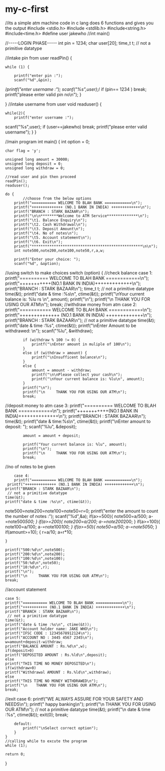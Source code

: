 # my-c-first
//its a simple atm machine code in c lang does 6 functions and gives you the output
#include <stdio.h>
#include <stdlib.h>
#include<string.h>
#include<time.h>
#define user jakewho
//int main()



//-----LOGIN PHASE-----
int pin = 1234;
char user[20];
time_t t;   // not a primitive datatype

//intake pin from user
 readPin()
{

    while (1) {

        printf("enter pin :");
        scanf("%d",&pin);
/*printf("enter username :");
scanf("%s",user);*/
        if (pin== 1234 )
            break;
        printf("please enter valid pin no\n");
    }


}
//intake username from user
void readuser()
{

    while(2){
        printf("enter username :");
scanf("%s",user);
if (user==jakewho)
    break;
printf("please enter valid username");
    }
}

//main program
int main()
{
    int option = 0;

    char flag = 'y';

    unsigned long amount = 30000;
    unsigned long deposit = 0;
    unsigned long withdraw = 0;

    //read user and pin then proceed
    readPin();
    readuser();

    do {
            //choose from the below options
        printf("=========== WELCOME TO BLAH BANK ============\n");
        printf("++++++++++++++ (NO.1 BANK IN INDIA) +++++++++++++\n");
        printf("BRANCH : STARK BAZAAR\n");
        printf("\n\n********Welcome to ATM Service**************\n");
        printf("\t1. Balance Enquiry\n");
        printf("\t2. Cash Withdrawal\n");
        printf("\t3. Deposit Amount\n");
        printf("\t4. No of notes\n");
        printf("\t5. Account statement\n");
        printf("\t6. Exit\n");
        printf("**************************************************\n\n");
        int note500,note200,note100,note50,r,a,w;

        printf("Enter your choice: ");
        scanf("%d", &option);
//using switch to make choices
        switch (option) {
            //check balance
        case 1:
    printf("========== WELCOME TO BLAH BANK ============\n");
    printf("+++++++++++(NO.1 BANK IN INDIA)+++++++++++++\n");
    printf("BRANCH : STARK BAZAAR\n");
    time_t t;   // not a primitive datatype
    time(&t);
    printf("date & time :%s\n", ctime(&t));
    printf("\nYour current balance is: %lu rs \n", amount);
    printf("\n");
    printf("\n       THANK YOU FOR USING OUR ATM\n");
            break;
//withdraw money from atm
        case 2:
        printf("=========== WELCOME TO BLAH BANK ============\n");
        printf("++++++++++++++ (NO.1 BANK IN INDIA) +++++++++++++\n");
        printf("BRANCH : STARK BAZAAR\n");
         // not a primitive datatype
    time(&t);
    printf("date & time :%s", ctime(&t));
        printf("\nEnter Amount to be withdrawed: \n");
        scanf("%lu", &withdraw);

            if (withdraw % 100 != 0) {
                printf("\nEnter amount in muliple of 100\n");
            }
            else if (withdraw > amount) {
                printf("\nInsufficent balance\n");
            }
            else {
                amount = amount - withdraw;
                printf("\n\nPlease collect your cash\n");
                printf("\nYour current balance is: %lu\n", amount);
            }
            printf("\n");
            printf("\n     THANK YOU FOR USING OUR ATM\n");
            break;
//deposit money to atm
        case 3:
    printf("========== WELCOME TO BLAH BANK ============\n");
    printf("+++++++++++(NO.1 BANK IN INDIA)++++++++++++++\n");
    printf("BRANCH : STARK BAZAAR\n");
    time(&t);
    printf("date & time:%s\n", ctime(&t));
            printf("\nEnter amount to deposit: ");
            scanf("%lu", &deposit);

            amount = amount + deposit;

            printf("Your current balance is: %lu", amount);
            printf("\n");
            printf("\n     THANK YOU FOR USING OUR ATM\n");
            break;
//no of notes to be given

        case 4:
        printf("=========== WELCOME TO BLAH BANK ============\n");
     printf("++++++++++++++ (NO.1 BANK IN INDIA) +++++++++++++\n");
    printf("BRANCH : STARK BAZAAR\n");
     // not a primitive datatype
    time(&t);
    printf("date & time :%s\n", ctime(&t));
note500=note200=note100=note50=r=0;
printf("enter the amount to count the number of notes :");
scanf("%d",&a);
        if(a>=500){
        note500=a/500;
        a-=note500*500;
    }
    if(a>=200){
        note200=a/200;
        a-=note200*200;
    }
    if(a>=100){
        note100=a/100;
        a-=note100*100;
    }
    if(a>=50){
        note50=a/50;
        a-=note50*50;
    }
    if(amount>=10);
    {
        r=a/10;
        a=r*10;

    }

    printf("500:%d\n",note500);
    printf("200:%d\n",note200);
    printf("100:%d\n",note100);
    printf("50:%d\n",note50);
    printf("10:%d\n",r);
    printf("\n");
    printf("\n     THANK YOU FOR USING OUR ATM\n");
    break;
//account statement

    case 5:
    printf("=========== WELCOME TO BLAH BANK ============\n");
    printf("+++++++++++ (NO.1 BANK IN INDIA) +++++++++++++\n");
    printf("BRANCH : STARK BAZAAR\n");
     // not a primitive datatype
    time(&t);
    printf("date & time :%s\n", ctime(&t));
    printf("Account holder name: JAKE WHO\n");
    printf("IFSC CODE : 12345678912124\n");
    printf("ACCOUNT NO : 3445 4567 2345\n");
    w=amount+deposit-withdraw;
    printf("BALANCE AMOUNT : Rs.%d\n",w);
    if(deposit>0)
    printf("DEPOSITED AMOUNT : Rs.%ld\n",deposit);
    else
    printf("THIS TIME NO MONEY DEPOSITED\n");
    if(withdraw>0)
    printf("Withdrawal AMOUNT : Rs.%ld\n",withdraw);
    else
    printf("THIS TIME NO MONEY WITHDRAWED\n");
    printf("\n    THANK YOU FOR USING OUR ATM\n");
    break;


//exit
        case 6:
            printf("WE ALWAYS ASSURE FOR YOUR SAFETY AND NEEDS\n");
            printf("           happy banking\n");
           printf("\n      THANK YOU FOR USING OUR ATM\n");
             // not a primitive datatype
    time(&t);
           printf("\n date & time :%s", ctime(&t));
            exit(0);
            break;


        default:
            printf("\nSelect correct option");
        }
    }
    //calling while to excute the program
    while (1);

    return 0;
}
